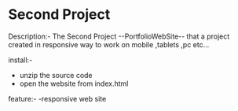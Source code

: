 # Second Project

Description:-
The Second Project --PortfolioWebSite--
that a project created in responsive way to work on mobile ,tablets ,pc etc...

install:-
- unzip the source code 
- open the website from index.html

feature:-
-responsive web site

